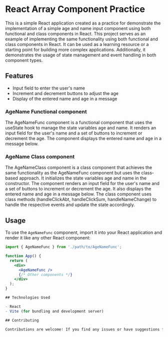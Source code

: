 # React Array Component Practice

This is a simple React application created as a practice for demonstrate the implementation of a simple age and name input component using both functional and class components in React. This project serves as an example of implementing the same functionality using both functional and class components in React. It can be used as a learning resource or a starting point for building more complex applications. Additionally, it demonstrates the usage of state management and event handling in both component types.

## Features

- Input field to enter the user's name
- Increment and decrement buttons to adjust the age
- Display of the entered name and age in a message

### AgeName Functional component
The AgeNameFunc component is a functional component that uses the useState hook to manage the state variables age and name. It renders an input field for the user's name and a set of buttons to increment or decrement the age. The component displays the entered name and age in a message below.

### AgeName Class component
The AgeNameClass component is a class component that achieves the same functionality as the AgeNameFunc component but uses the class-based approach. It initializes the state variables age and name in the constructor. The component renders an input field for the user's name and a set of buttons to increment or decrement the age. It also displays the entered name and age in a message below.
The class component uses class methods (handleClickAbt, handleClickSum, handleNameChange) to handle the respective events and update the state accordingly.

## Usage

To use the `AgeNameFunc` component, import it into your React application and render it like any other React component:

```jsx
import { AgeNameFunc } from './path/to/AgeNameFunc';

function App() {
  return (
    <div>
      <AgeNameFunc />
      {/* Other components */}
    </div>
  );
}

## Technologies Used

- React
- Vite (for bundling and development server)

## Contributing

Contributions are welcome! If you find any issues or have suggestions for improvements, please open an issue or submit a pull request.
